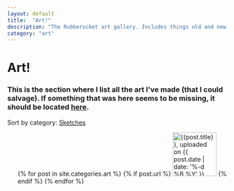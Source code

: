 ```yaml
---
layout: default
title:  "Art!"
description: "The Rubberocket art gallery. Includes things old and new, so come on down and check it out."
category: "art"
---
```


# Art!
### This is the section where I list all the art I've made (that I could salvage). If something that was here seems to be missing, it should be located <a href="./old.html">here</a>.

<p>
Sort by category: <a href="./sketches.html">Sketches</a>
</p>

<ul>
  {% for post in site.categories.art %}
    {% if post.url %}
        <a href="{{post.url}}"><img src="{{post.thumbnailnotseo}}" width="100" height="100" alt="{{post.title}}, uploaded on {{ post.date | date: '%-d %B %Y' }}." title="{{post.title}}, uploaded on {{ post.date | date: '%-d %B %Y' }}."></a>
    {% endif %}
  {% endfor %}
</ul>